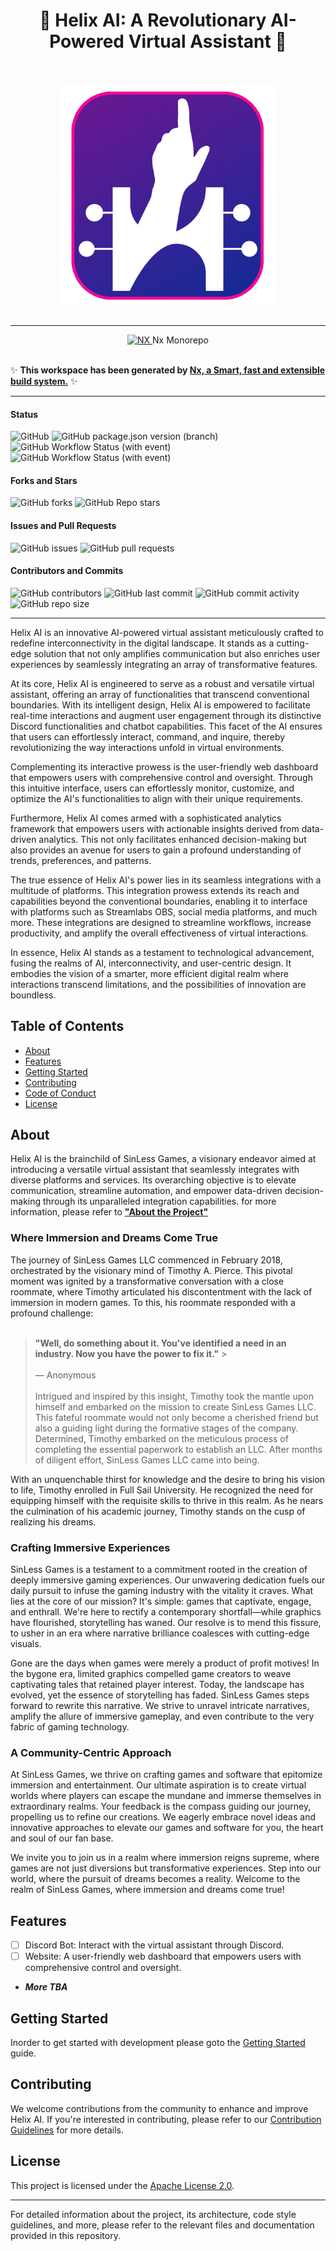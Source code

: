 <div align="center"> <h1 size="7">
    🎉 Helix AI: A Revolutionary AI-Powered Virtual Assistant 🎉
</h1> </div>
<br/>
<br/>
<div align="center">
    <a href="https://helixaibot.com/" target="blank">
        <img
            src="docs/images/helix/Favicon-01.png"
            width="350"
            alt="Helix Ai Logo"
        />
    </a>
</div>
<br/>

---

<div align="center">
  <a  alt="Nx logo" href="https://nx.dev" target="_blank" rel="noreferrer">
    <img src="https://raw.githubusercontent.com/nrwl/nx/master/images/nx-logo.png" width="45" alt="NX">
  </a>
  Nx Monorepo
</div>
<br/>

✨ **This workspace has been generated by [Nx, a Smart, fast and extensible build system.](https://nx.dev)** ✨

---

#### Status

![GitHub](https://img.shields.io/github/license/SinLess-Games-LLC/Helix-Ai?style=for-the-badge)
![GitHub package.json version (branch)](https://img.shields.io/github/package-json/v/SinLess-Games-LLC/Helix-Ai/master?style=for-the-badge)
![GitHub Workflow Status (with event)](https://img.shields.io/github/actions/workflow/status/SinLess-Games-LLC/Helix-Ai/nx-workflow.yaml?style=for-the-badge&label=Nx%20Pipeline%20Status)
![GitHub Workflow Status (with event)](https://img.shields.io/github/actions/workflow/status/SinLess-Games-LLC/Helix-Ai/labeler.yaml?style=for-the-badge&label=Label%20PR%20workflow)

#### Forks and Stars

![GitHub forks](https://img.shields.io/github/forks/SinLess-Games-LLC/Helix-Ai?style=for-the-badge)
![GitHub Repo stars](https://img.shields.io/github/stars/Sinless-Games-LLC/Helix-Ai?style=for-the-badge)

#### Issues and Pull Requests

![GitHub issues](https://img.shields.io/github/issues/SinLess-Games-LLC/Helix-Ai?style=for-the-badge)
![GitHub pull requests](https://img.shields.io/github/issues-pr/SinLess-Games-LLC/Helix-Ai?style=for-the-badge)

#### Contributors and Commits

![GitHub contributors](https://img.shields.io/github/contributors/SinLess-Games-LLC/Helix-Ai?style=for-the-badge)
![GitHub last commit](https://img.shields.io/github/last-commit/SinLess-Games-LLC/Helix-Ai?style=for-the-badge)
![GitHub commit activity](https://img.shields.io/github/commit-activity/m/SinLess-Games-LLC/Helix-Ai?style=for-the-badge)
![GitHub repo size](https://img.shields.io/github/repo-size/SinLess-Games-LLC/Helix-Ai?style=for-the-badge)

---

Helix AI is an innovative AI-powered virtual assistant meticulously crafted to redefine interconnectivity in the digital landscape.
It stands as a cutting-edge solution that not only amplifies communication but also enriches user experiences by seamlessly
integrating an array of transformative features.

At its core, Helix AI is engineered to serve as a robust and versatile virtual assistant, offering an array of functionalities that
transcend conventional boundaries. With its intelligent design, Helix AI is empowered to facilitate real-time interactions and
augment user engagement through its distinctive Discord functionalities and chatbot capabilities. This facet of the AI ensures that
users can effortlessly interact, command, and inquire, thereby revolutionizing the way interactions unfold in virtual environments.

Complementing its interactive prowess is the user-friendly web dashboard that empowers users with comprehensive control and oversight.
Through this intuitive interface, users can effortlessly monitor, customize, and optimize the AI's functionalities to align with
their unique requirements.

Furthermore, Helix AI comes armed with a sophisticated analytics framework that empowers users with actionable insights derived from
data-driven analytics. This not only facilitates enhanced decision-making but also provides an avenue for users to gain a profound
understanding of trends, preferences, and patterns.

The true essence of Helix AI's power lies in its seamless integrations with a multitude of platforms. This integration prowess extends
its reach and capabilities beyond the conventional boundaries, enabling it to interface with platforms such as Streamlabs OBS, social
media platforms, and much more. These integrations are designed to streamline workflows, increase productivity, and amplify the
overall effectiveness of virtual interactions.

In essence, Helix AI stands as a testament to technological advancement, fusing the realms of AI, interconnectivity, and user-centric
design. It embodies the vision of a smarter, more efficient digital realm where interactions transcend limitations, and the
possibilities of innovation are boundless.

## Table of Contents

- [About](#about)
- [Features](#features)
- [Getting Started](#getting-started)
- [Contributing](#contributing)
- [Code of Conduct](CODE_OF_CONDUCT.md)
- [License](LICENSE)

## About

Helix AI is the brainchild of SinLess Games, a visionary endeavor aimed at introducing a versatile virtual assistant that seamlessly
integrates with diverse platforms and services. Its overarching objective is to elevate communication, streamline automation, and
empower data-driven decision-making through its unparalleled integration capabilities. for more information, please refer to
[**"About the Project"**](docs/About-The-Project/Readme.md)

### Where Immersion and Dreams Come True

The journey of SinLess Games LLC commenced in February 2018, orchestrated by the visionary mind of Timothy A. Pierce. This pivotal
moment was ignited by a transformative conversation with a close roommate, where Timothy articulated his discontentment with the lack
of immersion in modern games. To this, his roommate responded with a profound challenge:
<br/>
<br/>

> **"Well, do something about it. You've identified a need in an industry. Now you have the power to fix it."** > <br/> <br/>
> — Anonymous
> <br/> <br/>
> Intrigued and inspired by this insight, Timothy took the mantle upon himself and embarked on the mission to create SinLess Games LLC.
> This fateful roommate would not only become a cherished friend but also a guiding light during the formative stages of the company.
> Determined, Timothy embarked on the meticulous process of completing the essential paperwork to establish an LLC. After months of
> diligent effort, SinLess Games LLC came into being.

With an unquenchable thirst for knowledge and the desire to bring his vision to life, Timothy enrolled in Full Sail University. He
recognized the need for equipping himself with the requisite skills to thrive in this realm. As he nears the culmination of his
academic journey, Timothy stands on the cusp of realizing his dreams.

### Crafting Immersive Experiences

SinLess Games is a testament to a commitment rooted in the creation of deeply immersive gaming experiences. Our unwavering dedication
fuels our daily pursuit to infuse the gaming industry with the vitality it craves. What lies at the core of our mission? It's simple:
games that captivate, engage, and enthrall. We're here to rectify a contemporary shortfall—while graphics have flourished,
storytelling has waned. Our resolve is to mend this fissure, to usher in an era where narrative brilliance coalesces with
cutting-edge visuals.

Gone are the days when games were merely a product of profit motives! In the bygone era, limited graphics compelled game creators to
weave captivating tales that retained player interest. Today, the landscape has evolved, yet the essence of storytelling has faded.
SinLess Games steps forward to rewrite this narrative. We strive to unravel intricate narratives, amplify the allure of immersive
gameplay, and even contribute to the very fabric of gaming technology.

### A Community-Centric Approach

At SinLess Games, we thrive on crafting games and software that epitomize immersion and entertainment. Our ultimate aspiration is to
create virtual worlds where players can escape the mundane and immerse themselves in extraordinary realms. Your feedback is the
compass guiding our journey, propelling us to refine our creations. We eagerly embrace novel ideas and innovative approaches to
elevate our games and software for you, the heart and soul of our fan base.

We invite you to join us in a realm where immersion reigns supreme, where games are not just diversions but transformative
experiences. Step into our world, where the pursuit of dreams becomes a reality. Welcome to the realm of SinLess Games, where
immersion and dreams come true!

## Features

- [ ] Discord Bot: Interact with the virtual assistant through Discord.
- [ ] Website: A user-friendly web dashboard that empowers users with comprehensive control and oversight.
- **_More TBA_**

## Getting Started

Inorder to get started with development please goto the [Getting Started](docs/getting-started.md) guide.

## Contributing

We welcome contributions from the community to enhance and improve Helix AI. If you're interested in contributing, please refer to
our [Contribution Guidelines](docs/contributing.md) for more details.

## License

This project is licensed under the [Apache License 2.0](LICENSE).

---

For detailed information about the project, its architecture, code style guidelines, and more, please refer to the relevant
files and documentation provided in this repository.

